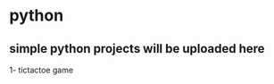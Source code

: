 # python
simple python projects will be uploaded here
------------------------------------------------------------------------------------
1- tictactoe game
